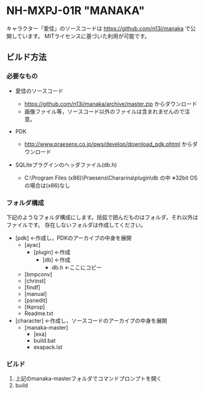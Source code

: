 NH-MXPJ-01R "MANAKA"
====================

キャラクター「愛佳」のソースコードは https://github.com/n13i/manaka で公開しています。
MITライセンスに基づいた利用が可能です。


## ビルド方法

### 必要なもの

* 愛佳のソースコード
  * https://github.com/n13i/manaka/archive/master.zip からダウンロード
  * 画像ファイル等，ソースコード以外のファイルは含まれませんので注意。

* PDK
  * http://www.praesens.co.jp/pws/develop/download_pdk.phtml からダウンロード

* SQLiteプラグインのヘッダファイル(db.h)
  * C:\Program Files (x86)\Praesens\Chararina\plugin\db の中 ※32bit OSの場合は(x86)なし

### フォルダ構成
下記のようなフォルダ構成にします。括弧で囲んだものはフォルダ，それ以外はファイルです。
存在しないフォルダは作成してください。

* [pdk] ←作成し，PDKのアーカイブの中身を展開
  * [ayac]
    * [plugin] ←作成
      * [db] ←作成
        * db.h ←ここにコピー
  * [bmpconv]
  * [chrinst]
  * [findf]
  * [manual]
  * [psnedit]
  * [tkprop]
  * Readme.txt
* [character] ←作成し，ソースコードのアーカイブの中身を展開
  * [manaka-master]
    * [exa]
    * build.bat
    * exapack.lst

### ビルド
1. 上記のmanaka-masterフォルダでコマンドプロンプトを開く
2. build

